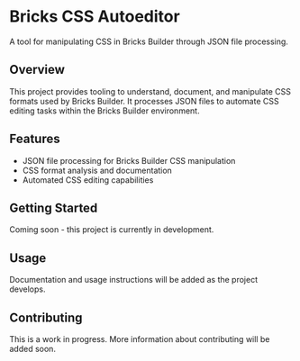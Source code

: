 # Bricks CSS Autoeditor

A tool for manipulating CSS in Bricks Builder through JSON file processing.

## Overview

This project provides tooling to understand, document, and manipulate CSS formats used by Bricks Builder. It processes JSON files to automate CSS editing tasks within the Bricks Builder environment.

## Features

- JSON file processing for Bricks Builder CSS manipulation
- CSS format analysis and documentation
- Automated CSS editing capabilities

## Getting Started

Coming soon - this project is currently in development.

## Usage

Documentation and usage instructions will be added as the project develops.

## Contributing

This is a work in progress. More information about contributing will be added soon.